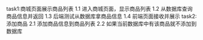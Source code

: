task1:商城页面展示商品列表
1.1 进入商城页面，显示商品列表
1.2 从数据库查询商品信息并返回
1.3 后端测试从数据库拿商品信息
1.4 前端页面接收并展示
task2:添加商品
2.1 添加商品信息到商品列表
2.2 如果当前数据库中有该商品就不添加到数据库
